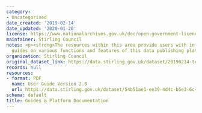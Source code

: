 ```yaml
---
category:
- Uncategorised
date_created: '2019-02-14'
date_updated: '2020-01-20'
license: https://www.nationalarchives.gov.uk/doc/open-government-licence/version/3/
maintainer: Stirling Council
notes: <p><strong>The resources within this area provide users with information and
  guides on various functions and features of this data publishing platform.</strong>\r\n\r\n</p>
organization: Stirling Council
original_dataset_link: https://data.stirling.gov.uk/dataset/20190214-test-user-guide
records: null
resources:
- format: PDF
  name: User Guide Version 2.0
  url: https://data.stirling.gov.uk/dataset/54b51ae1-ee39-4d4c-b5e3-6c451896a44b/resource/34ef4067-b535-4a8c-9529-04f57c963a59/download/20190926-open-data-user-guide-v2.1-.pdf
schema: default
title: Guides & Platform Documentation
---
```

